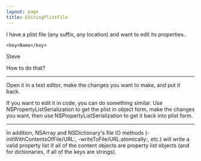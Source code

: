 ```yaml
---
layout: page
title: EditingPlistFile
---
```


I have a plist file (any suffix, any location) and want to edit its properties.

    <key>Name</key>
<string>Steve</string>

How to do that?

----

Open it in a text editor, make the changes you want to make, and put it back.

If you want to edit it in code, you can do something similar. Use NSPropertyListSerialization to get the plist in object form, make the changes you want, then use NSPropertyListSerialization to get it back into plist form.

----
In addition, NSArray and NSDictionary's file IO methods (-initWithContentsOfFile/URL:, -writeToFile/URL:atomically:, etc.) will write a valid property list if all of the content objects are property list objects (and for dictionaries, if all of the keys are strings).


